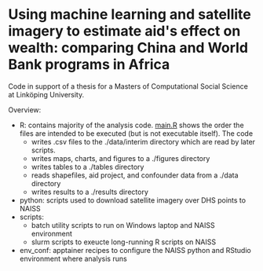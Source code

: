 # Using machine learning and satellite imagery to estimate aid's effect on wealth: comparing China and World Bank programs in Africa
Code in support of a thesis for a Masters of Computational Social Science at Linköping University.

Overview:
- R: contains majority of the analysis code.  [main.R](https://github.com/cc50liu/ChinaWorldBankAidLocationSelectionAfrica/blob/main/R/main.R) shows the order the files are intended to be executed (but is not executable itself).  The code
  - writes .csv files to the ./data/interim directory which are read by later scripts.
  - writes maps, charts, and figures to a ./figures directory
  - writes tables to a ./tables directory
  - reads shapefiles, aid project, and confounder data from a ./data directory
  - writes results to a ./results directory
- python: scripts used to download satellite imagery over DHS points to NAISS
- scripts:
  - batch utility scripts to run on Windows laptop and NAISS environment
  - slurm scripts to exeucte long-running R scripts on NAISS
- env_conf: apptainer recipes to configure the NAISS python and RStudio environment where analysis runs


